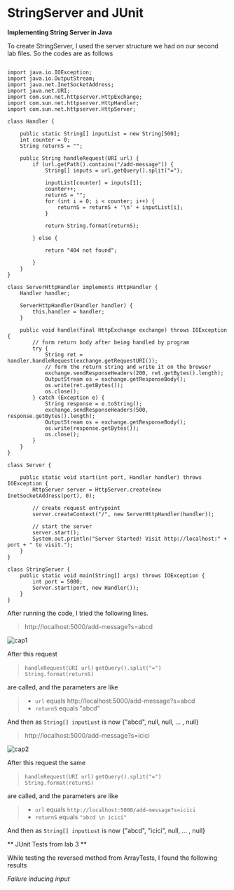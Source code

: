 # StringServer and JUnit

**Implementing String Server in Java**

To create StringServer, I used the server structure we had on our second lab files. 
So the codes are as follows

```

import java.io.IOException;
import java.io.OutputStream;
import java.net.InetSocketAddress;
import java.net.URI;
import com.sun.net.httpserver.HttpExchange;
import com.sun.net.httpserver.HttpHandler;
import com.sun.net.httpserver.HttpServer;

class Handler {

    public static String[] inputList = new String[500];
    int counter = 0;
    String returnS = "";

    public String handleRequest(URI url) {
        if (url.getPath().contains("/add-message")) {
            String[] inputs = url.getQuery().split("=");

            inputList[counter] = inputs[1];
            counter++;
            returnS = "";
            for (int i = 0; i < counter; i++) {
                returnS = returnS + '\n' + inputList[i];
            }

            return String.format(returnS);

        } else {

            return "404 not found";

        }
    }
}

class ServerHttpHandler implements HttpHandler {
    Handler handler;

    ServerHttpHandler(Handler handler) {
        this.handler = handler;
    }

    public void handle(final HttpExchange exchange) throws IOException {
        // form return body after being handled by program
        try {
            String ret = handler.handleRequest(exchange.getRequestURI());
            // form the return string and write it on the browser
            exchange.sendResponseHeaders(200, ret.getBytes().length);
            OutputStream os = exchange.getResponseBody();
            os.write(ret.getBytes());
            os.close();
        } catch (Exception e) {
            String response = e.toString();
            exchange.sendResponseHeaders(500, response.getBytes().length);
            OutputStream os = exchange.getResponseBody();
            os.write(response.getBytes());
            os.close();
        }
    }
}

class Server {

    public static void start(int port, Handler handler) throws IOException {
        HttpServer server = HttpServer.create(new InetSocketAddress(port), 0);

        // create request entrypoint
        server.createContext("/", new ServerHttpHandler(handler));

        // start the server
        server.start();
        System.out.println("Server Started! Visit http://localhost:" + port + " to visit.");
    }
}

class StringServer {
    public static void main(String[] args) throws IOException {
        int port = 5000;
        Server.start(port, new Handler());
    }
}

``` 

After running the code, I tried the following lines.

>http://localhost:5000/add-message?s=abcd

![cap1](https://user-images.githubusercontent.com/66867608/215407184-f98aa6cd-5d86-4086-8129-80b16334e953.png)

After this request

> `handleRequest(URI url)`
> `getQuery().split("=")`
> `String.format(returnS)`

are called, and the parameters are like

> * `url` equals http://localhost:5000/add-message?s=abcd
> * `returnS` equals "abcd"

And then as `String[] inputLust` is now {"abcd", null, null, ... , null}



>http://localhost:5000/add-message?s=icici

![cap2](https://user-images.githubusercontent.com/66867608/215407215-a98211d0-8f5e-4c36-b6f7-ca3adf93c4be.png)

After this request the same

> `handleRequest(URI url)`
> `getQuery().split("=")`
> `String.format(returnS)`

are called, and the parameters are like

> * `url` equals `http://localhost:5000/add-message?s=icici`
> * `returnS` equals `"abcd \n icici"`

And then as `String[] inputLust` is now {"abcd", "icici", null, ... , null}



** JUnit Tests from lab 3 **

While testing the reversed method from ArrayTests, I found the following results

*Failure inducing input*


